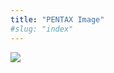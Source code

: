 ```yaml
---
title: "PENTAX Image"
#slug: "index"
---
```


[![](/wp-content/2011/12/58-300x225.jpg)](/wp-content/2011/12/58.jpg)